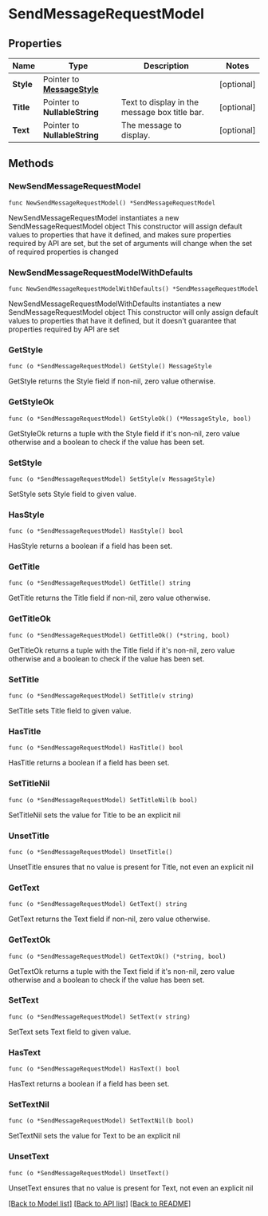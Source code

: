 # SendMessageRequestModel

## Properties

Name | Type | Description | Notes
------------ | ------------- | ------------- | -------------
**Style** | Pointer to [**MessageStyle**](MessageStyle.md) |  | [optional] 
**Title** | Pointer to **NullableString** | Text to display in the message box title bar. | [optional] 
**Text** | Pointer to **NullableString** | The message to display. | [optional] 

## Methods

### NewSendMessageRequestModel

`func NewSendMessageRequestModel() *SendMessageRequestModel`

NewSendMessageRequestModel instantiates a new SendMessageRequestModel object
This constructor will assign default values to properties that have it defined,
and makes sure properties required by API are set, but the set of arguments
will change when the set of required properties is changed

### NewSendMessageRequestModelWithDefaults

`func NewSendMessageRequestModelWithDefaults() *SendMessageRequestModel`

NewSendMessageRequestModelWithDefaults instantiates a new SendMessageRequestModel object
This constructor will only assign default values to properties that have it defined,
but it doesn't guarantee that properties required by API are set

### GetStyle

`func (o *SendMessageRequestModel) GetStyle() MessageStyle`

GetStyle returns the Style field if non-nil, zero value otherwise.

### GetStyleOk

`func (o *SendMessageRequestModel) GetStyleOk() (*MessageStyle, bool)`

GetStyleOk returns a tuple with the Style field if it's non-nil, zero value otherwise
and a boolean to check if the value has been set.

### SetStyle

`func (o *SendMessageRequestModel) SetStyle(v MessageStyle)`

SetStyle sets Style field to given value.

### HasStyle

`func (o *SendMessageRequestModel) HasStyle() bool`

HasStyle returns a boolean if a field has been set.

### GetTitle

`func (o *SendMessageRequestModel) GetTitle() string`

GetTitle returns the Title field if non-nil, zero value otherwise.

### GetTitleOk

`func (o *SendMessageRequestModel) GetTitleOk() (*string, bool)`

GetTitleOk returns a tuple with the Title field if it's non-nil, zero value otherwise
and a boolean to check if the value has been set.

### SetTitle

`func (o *SendMessageRequestModel) SetTitle(v string)`

SetTitle sets Title field to given value.

### HasTitle

`func (o *SendMessageRequestModel) HasTitle() bool`

HasTitle returns a boolean if a field has been set.

### SetTitleNil

`func (o *SendMessageRequestModel) SetTitleNil(b bool)`

 SetTitleNil sets the value for Title to be an explicit nil

### UnsetTitle
`func (o *SendMessageRequestModel) UnsetTitle()`

UnsetTitle ensures that no value is present for Title, not even an explicit nil
### GetText

`func (o *SendMessageRequestModel) GetText() string`

GetText returns the Text field if non-nil, zero value otherwise.

### GetTextOk

`func (o *SendMessageRequestModel) GetTextOk() (*string, bool)`

GetTextOk returns a tuple with the Text field if it's non-nil, zero value otherwise
and a boolean to check if the value has been set.

### SetText

`func (o *SendMessageRequestModel) SetText(v string)`

SetText sets Text field to given value.

### HasText

`func (o *SendMessageRequestModel) HasText() bool`

HasText returns a boolean if a field has been set.

### SetTextNil

`func (o *SendMessageRequestModel) SetTextNil(b bool)`

 SetTextNil sets the value for Text to be an explicit nil

### UnsetText
`func (o *SendMessageRequestModel) UnsetText()`

UnsetText ensures that no value is present for Text, not even an explicit nil

[[Back to Model list]](../README.md#documentation-for-models) [[Back to API list]](../README.md#documentation-for-api-endpoints) [[Back to README]](../README.md)


